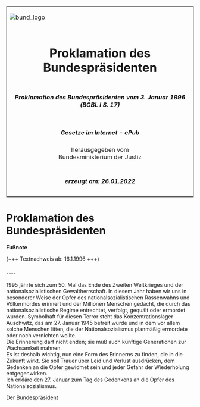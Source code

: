 <span id="DECKBLATT.html"></span>

<table border="0" frame="border" width="100%">

<tr valign="top">

<td align="left">

![bund\_logo](BfJ_2021_Web_de_de.gif)

</td>

<td align="right">

 

</td>

</tr>

<tr align="center" valign="middle">

<td colspan="2">

# Proklamation des Bundespräsidenten

</td>

</tr>

<tr align="center" valign="middle">

<td colspan="2">

##### Proklamation des Bundespräsidenten vom 3. Januar 1996 (BGBl. I S. 17)

</td>

</tr>

<tr align="center" valign="middle">

<td colspan="2">

  
  

##### Gesetze im Internet - ePub  
  
herausgegeben vom  
Bundesministerium der Justiz

</td>

</tr>

<tr align="center" valign="bottom">

<td colspan="2">

  
  

##### erzeugt am: 26.01.2022

</td>

</tr>

</table>

<span id="BJNR001700996.html"></span>

# Proklamation des Bundespräsidenten

<div>

  
**Fußnote**

<div class="jnhtml">

<div>

<div class="jurAbsatz">

(+++ Textnachweis ab: 16.1.1996 +++)

</div>

</div>

</div>

</div>

<span id="BJNR001700996BJNE000100310.html"></span>

###   
\----

<div>

<div class="jnhtml">

<div>

<div class="jurAbsatz">

1995 jährte sich zum 50. Mal das Ende des Zweiten Weltkrieges und der
nationalsozialistischen Gewaltherrschaft. In diesem Jahr haben wir uns
in besonderer Weise der Opfer des nationalsozialistischen Rassenwahns
und Völkermordes erinnert und der Millionen Menschen gedacht, die durch
das nationalsozialistische Regime entrechtet, verfolgt, gequält oder
ermordet wurden. Symbolhaft für diesen Terror steht das
Konzentrationslager Auschwitz, das am 27. Januar 1945 befreit wurde und
in dem vor allem solche Menschen litten, die der Nationalsozialismus
planmäßig ermordete oder noch vernichten wollte.  
Die Erinnerung darf nicht enden; sie muß auch künftige Generationen zur
Wachsamkeit mahnen.  
Es ist deshalb wichtig, nun eine Form des Erinnerns zu finden, die in
die Zukunft wirkt. Sie soll Trauer über Leid und Verlust ausdrücken, dem
Gedenken an die Opfer gewidmet sein und jeder Gefahr der Wiederholung
entgegenwirken.  
Ich erkläre den 27. Januar zum Tag des Gedenkens an die Opfer des
Nationalsozialismus.

</div>

<div class="jurAbsatz">

<span class="SP">Der Bundespräsident</span>

</div>

</div>

</div>

</div>
